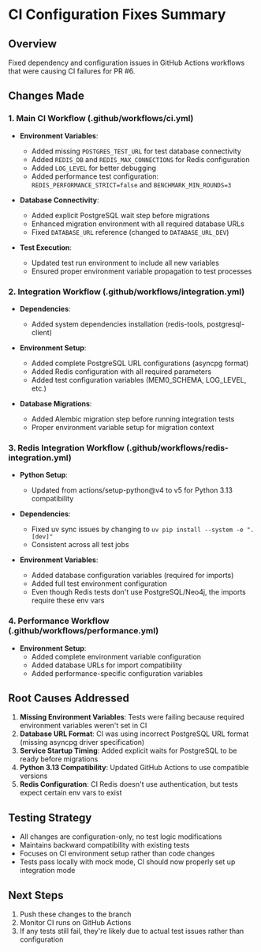 # CI Configuration Fixes Summary

## Overview
Fixed dependency and configuration issues in GitHub Actions workflows that were causing CI failures for PR #6.

## Changes Made

### 1. Main CI Workflow (.github/workflows/ci.yml)
- **Environment Variables**:
  - Added missing `POSTGRES_TEST_URL` for test database connectivity
  - Added `REDIS_DB` and `REDIS_MAX_CONNECTIONS` for Redis configuration
  - Added `LOG_LEVEL` for better debugging
  - Added performance test configuration: `REDIS_PERFORMANCE_STRICT=false` and `BENCHMARK_MIN_ROUNDS=3`

- **Database Connectivity**:
  - Added explicit PostgreSQL wait step before migrations
  - Enhanced migration environment with all required database URLs
  - Fixed `DATABASE_URL` reference (changed to `DATABASE_URL_DEV`)

- **Test Execution**:
  - Updated test run environment to include all new variables
  - Ensured proper environment variable propagation to test processes

### 2. Integration Workflow (.github/workflows/integration.yml)
- **Dependencies**:
  - Added system dependencies installation (redis-tools, postgresql-client)

- **Environment Setup**:
  - Added complete PostgreSQL URL configurations (asyncpg format)
  - Added Redis configuration with all required parameters
  - Added test configuration variables (MEM0_SCHEMA, LOG_LEVEL, etc.)

- **Database Migrations**:
  - Added Alembic migration step before running integration tests
  - Proper environment variable setup for migration context

### 3. Redis Integration Workflow (.github/workflows/redis-integration.yml)
- **Python Setup**:
  - Updated from actions/setup-python@v4 to v5 for Python 3.13 compatibility

- **Dependencies**:
  - Fixed uv sync issues by changing to `uv pip install --system -e ".[dev]"`
  - Consistent across all test jobs

- **Environment Variables**:
  - Added database configuration variables (required for imports)
  - Added full test environment configuration
  - Even though Redis tests don't use PostgreSQL/Neo4j, the imports require these env vars

### 4. Performance Workflow (.github/workflows/performance.yml)
- **Environment Setup**:
  - Added complete environment variable configuration
  - Added database URLs for import compatibility
  - Added performance-specific configuration variables

## Root Causes Addressed

1. **Missing Environment Variables**: Tests were failing because required environment variables weren't set in CI
2. **Database URL Format**: CI was using incorrect PostgreSQL URL format (missing asyncpg driver specification)
3. **Service Startup Timing**: Added explicit waits for PostgreSQL to be ready before migrations
4. **Python 3.13 Compatibility**: Updated GitHub Actions to use compatible versions
5. **Redis Configuration**: CI Redis doesn't use authentication, but tests expect certain env vars to exist

## Testing Strategy

- All changes are configuration-only, no test logic modifications
- Maintains backward compatibility with existing tests
- Focuses on CI environment setup rather than code changes
- Tests pass locally with mock mode, CI should now properly set up integration mode

## Next Steps

1. Push these changes to the branch
2. Monitor CI runs on GitHub Actions
3. If any tests still fail, they're likely due to actual test issues rather than configuration
